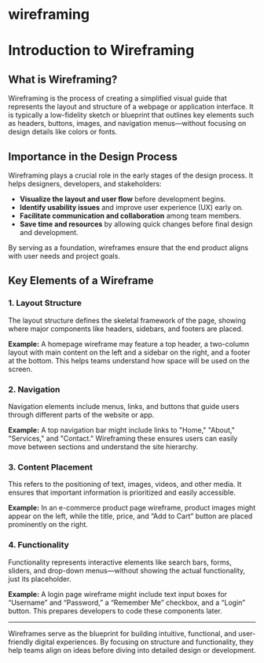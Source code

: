 # wireframing
# Introduction to Wireframing

## What is Wireframing?

Wireframing is the process of creating a simplified visual guide that represents the layout and structure of a webpage or application interface. It is typically a low-fidelity sketch or blueprint that outlines key elements such as headers, buttons, images, and navigation menus—without focusing on design details like colors or fonts.

## Importance in the Design Process

Wireframing plays a crucial role in the early stages of the design process. It helps designers, developers, and stakeholders:

- **Visualize the layout and user flow** before development begins.
- **Identify usability issues** and improve user experience (UX) early on.
- **Facilitate communication and collaboration** among team members.
- **Save time and resources** by allowing quick changes before final design and development.

By serving as a foundation, wireframes ensure that the end product aligns with user needs and project goals.
## Key Elements of a Wireframe

### 1. Layout Structure

The layout structure defines the skeletal framework of the page, showing where major components like headers, sidebars, and footers are placed.

**Example:** A homepage wireframe may feature a top header, a two-column layout with main content on the left and a sidebar on the right, and a footer at the bottom. This helps teams understand how space will be used on the screen.

### 2. Navigation

Navigation elements include menus, links, and buttons that guide users through different parts of the website or app.

**Example:** A top navigation bar might include links to "Home," "About," "Services," and "Contact." Wireframing these ensures users can easily move between sections and understand the site hierarchy.

### 3. Content Placement

This refers to the positioning of text, images, videos, and other media. It ensures that important information is prioritized and easily accessible.

**Example:** In an e-commerce product page wireframe, product images might appear on the left, while the title, price, and “Add to Cart” button are placed prominently on the right.

### 4. Functionality

Functionality represents interactive elements like search bars, forms, sliders, and drop-down menus—without showing the actual functionality, just its placeholder.

**Example:** A login page wireframe might include text input boxes for “Username” and “Password,” a “Remember Me” checkbox, and a “Login” button. This prepares developers to code these components later.

---

Wireframes serve as the blueprint for building intuitive, functional, and user-friendly digital experiences. By focusing on structure and functionality, they help teams align on ideas before diving into detailed design or development.
